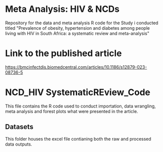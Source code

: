 # Meta Analysis: HIV & NCDs
Repository for the data and meta analysis R code for the Study i conducted titled "Prevalence of obesity, hypertension and diabetes among people living with HIV in South Africa: a systematic review and meta-analysis"

# Link to the published article
https://bmcinfectdis.biomedcentral.com/articles/10.1186/s12879-023-08736-5

# NCD_HIV SystematicREview_Code
This file contains the R code used to conduct importation, data wrangling, meta analysis and forest plots what were presented in the article. 

## Datasets
This folder houses the excel file contianing both the raw and processed data outputs. 
